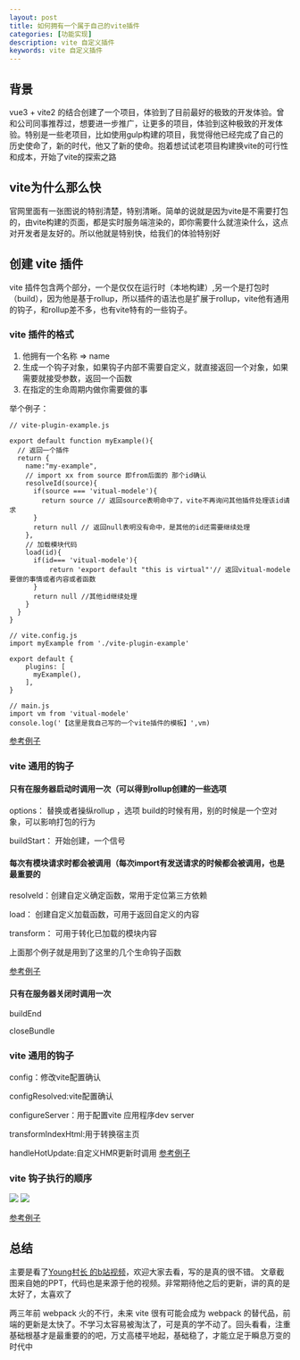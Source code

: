 ```yaml
---
layout: post
title: 如何拥有一个属于自己的vite插件
categories: [功能实现]
description: vite 自定义插件
keywords: vite 自定义插件
---
```


## 背景
vue3 + vite2 的结合创建了一个项目，体验到了目前最好的极致的开发体验。曾和公司同事推荐过，想要进一步推广，让更多的项目，体验到这种极致的开发体验。特别是一些老项目，比如使用gulp构建的项目，我觉得他已经完成了自己的历史使命了，新的时代，他又了新的使命。抱着想试试老项目构建换vite的可行性和成本，开始了vite的探索之路

## vite为什么那么快
官网里面有一张图说的特别清楚，特别清晰。简单的说就是因为vite是不需要打包的，由vite构建的页面，都是实时服务端渲染的，即你需要什么就渲染什么，这点对开发者是友好的。所以他就是特别快，给我们的体验特别好

## 创建 vite 插件
vite 插件包含两个部分，一个是仅仅在运行时（本地构建）,另一个是打包时（build），因为他是基于rollup，所以插件的语法也是扩展于rollup，vite他有通用的钩子，和rollup差不多，也有vite特有的一些钩子。

### vite 插件的格式
1. 他拥有一个名称 => name
2. 生成一个钩子对象，如果钩子内部不需要自定义，就直接返回一个对象，如果需要就接受参数，返回一个函数
3. 在指定的生命周期内做你需要做的事

举个例子：

```
// vite-plugin-example.js

export default function myExample(){
  // 返回一个插件
  return {
    name:"my-example",
    // import xx from source 即from后面的 那个id确认
    resolveId(source){
      if(source === 'vitual-modele'){
        return source // 返回source表明命中了，vite不再询问其他插件处理该id请求
      }
      return null // 返回null表明没有命中，是其他的id还需要继续处理
    },
    // 加载模块代码
    load(id){
      if(id=== 'vitual-modele'){
          return 'export default "this is virtual"'// 返回vitual-modele要做的事情或者内容或者函数
      }
      return null //其他id继续处理
    }
  }
}

// vite.config.js
import myExample from './vite-plugin-example'

export default {
    plugins: [
      myExample(),
    ],
}

// main.js
import vm from 'vitual-modele'
console.log('【这里是我自己写的一个vite插件的模板】',vm)
```
[参考例子](https://github.com/sunseekers/vite-plugin/blob/master/vite-plugin-example.js)
### vite 通用的钩子
#### 只有在服务器启动时调用一次（可以得到rollup创建的一些选项
options： 替换或者操纵rollup ，选项 build的时候有用，别的时候是一个空对象，可以影响打包的行为

buildStart： 开始创建，一个信号

#### 每次有模块请求时都会被调用（每次import有发送请求的时候都会被调用，也是最重要的
resolveId：创建自定义确定函数，常用于定位第三方依赖

load： 创建自定义加载函数，可用于返回自定义的内容

transform： 可用于转化已加载的模块内容

上面那个例子就是用到了这里的几个生命钩子函数

[参考例子](https://github.com/sunseekers/vite-plugin/blob/master/vite-plugin-example.js)
#### 只有在服务器关闭时调用一次
buildEnd

closeBundle

### vite 通用的钩子
config：修改vite配置确认

configResolved:vite配置确认

configureServer：用于配置vite 应用程序dev server

transformIndexHtml:用于转换宿主页

handleHotUpdate:自定义HMR更新时调用
[参考例子](https://github.com/sunseekers/vite-plugin/blob/master/vite-plugin-mock.js)

### vite 钩子执行的顺序
<img src="https://tva1.sinaimg.cn/large/008i3skNly1gt1bd5tnpgj30up0ec75j.jpg">

<img src="https://tva1.sinaimg.cn/large/008i3skNly1gt1bg72pdgj30tw0h3wfo.jpg">

[参考例子](https://github.com/sunseekers/vite-plugin/blob/master/vite-plugin-life.js)

## 总结
主要是看了[Young村长 的b站视频](https://space.bilibili.com/480140591/video?keyword=vite)，欢迎大家去看，写的是真的很不错。
文章截图来自她的PPT，代码也是来源于他的视频。非常期待他之后的更新，讲的真的是太好了，太喜欢了

两三年前 webpack 火的不行，未来 vite 很有可能会成为 webpack 的替代品，前端的更新是太快了。不学习太容易被淘汰了，可是真的学不动了。回头看看，注重基础根基才是最重要的的吧，万丈高楼平地起，基础稳了，才能立足于瞬息万变的时代中
